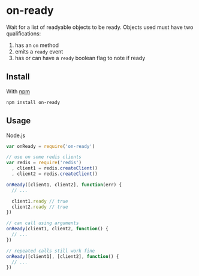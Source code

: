 on-ready
========

Wait for a list of readyable objects to be ready. Objects used must have two 
qualifications:

1. has an `on` method
2. emits a `ready` event
3. has or can have a `ready` boolean flag to note if ready


Install
-------

With [npm](https://npmjs.org)

```
npm install on-ready
```

Usage
-----

Node.js

```js
var onReady = require('on-ready')

// use on some redis clients
var redis = require('redis')
  , client1 = redis.createClient()
  , client2 = redis.createClient()

onReady([client1, client2], function(err) {
  // ...

  client1.ready // true
  client2.ready // true
})

// can call using arguments
onReady(client1, client2, function() { 
  // ...
})

// repeated calls still work fine
onReady([client1], [client2], function() { 
  // ...
})
```
